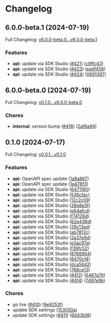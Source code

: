 # Changelog

## 6.0.0-beta.1 (2024-07-19)

Full Changelog: [v6.0.0-beta.0...v6.0.0-beta.1](https://github.com/intercom/intercom-node/compare/v6.0.0-beta.0...v6.0.0-beta.1)

### Features

* **api:** update via SDK Studio ([#421](https://github.com/intercom/intercom-node/issues/421)) ([c9ffc43](https://github.com/intercom/intercom-node/commit/c9ffc43f3c2115e60b30c8dc6f6b373249daaaad))
* **api:** update via SDK Studio ([#423](https://github.com/intercom/intercom-node/issues/423)) ([eadf458](https://github.com/intercom/intercom-node/commit/eadf458bf52580cfb513320022464be59ed50a2f))
* **api:** update via SDK Studio ([#424](https://github.com/intercom/intercom-node/issues/424)) ([0691397](https://github.com/intercom/intercom-node/commit/0691397a0a4236b277f6e4b53da70fa24e201de7))

## 6.0.0-beta.0 (2024-07-19)

Full Changelog: [v0.1.0...v6.0.0-beta.0](https://github.com/intercom/intercom-node/compare/v0.1.0...v6.0.0-beta.0)

### Chores

* **internal:** version bump ([#418](https://github.com/intercom/intercom-node/issues/418)) ([2af6a94](https://github.com/intercom/intercom-node/commit/2af6a94721dd1d1ef36609608c36666ea9a56407))

## 0.1.0 (2024-07-17)

Full Changelog: [v0.0.1...v0.1.0](https://github.com/intercom/intercom-node/compare/v0.0.1...v0.1.0)

### Features

* **api:** OpenAPI spec update ([1a8a867](https://github.com/intercom/intercom-node/commit/1a8a8675934f0601126350b5e3e0ead3a1cebcf3))
* **api:** OpenAPI spec update ([1e478f3](https://github.com/intercom/intercom-node/commit/1e478f3d60d5c3de15525fda5e13cd05fb9dfd40))
* **api:** update via SDK Studio ([6471160](https://github.com/intercom/intercom-node/commit/64711607bff8fd3f8412d54c53c15aac7cf4d052))
* **api:** update via SDK Studio ([536cfac](https://github.com/intercom/intercom-node/commit/536cfac86eee9ef93b7b81d5ae788bc93d25efda))
* **api:** update via SDK Studio ([12c2c09](https://github.com/intercom/intercom-node/commit/12c2c09d937e5f5e75632a36b1164bd8aa378c8d))
* **api:** update via SDK Studio ([28e8e5f](https://github.com/intercom/intercom-node/commit/28e8e5f1c6b27814e23586a4fb929f8fe8a723ba))
* **api:** update via SDK Studio ([e64afcd](https://github.com/intercom/intercom-node/commit/e64afcd5a1d27dbe3198ea3b36ac355e3acd8dcf))
* **api:** update via SDK Studio ([f74126d](https://github.com/intercom/intercom-node/commit/f74126d5b78c6dc9f9fe221cbaf85bb50ed4cd54))
* **api:** update via SDK Studio ([62e438d](https://github.com/intercom/intercom-node/commit/62e438d68b0ddf19ed2bf3e5f465c377429d1019))
* **api:** update via SDK Studio ([29c13ed](https://github.com/intercom/intercom-node/commit/29c13edfd02451cfcf5e57f22a75db01aff33914))
* **api:** update via SDK Studio ([ab7812c](https://github.com/intercom/intercom-node/commit/ab7812c8fcaa554ceea8503e41182ffcc308fb8b))
* **api:** update via SDK Studio ([2a37e9d](https://github.com/intercom/intercom-node/commit/2a37e9d1b40d2b6039eb5c6c9c4e8017174eaad3))
* **api:** update via SDK Studio ([e3ac97a](https://github.com/intercom/intercom-node/commit/e3ac97a790142f89f486271785bde4371dc16859))
* **api:** update via SDK Studio ([f39fc52](https://github.com/intercom/intercom-node/commit/f39fc52dbc8296f6162b04621b6f481ab72f3059))
* **api:** update via SDK Studio ([8768954](https://github.com/intercom/intercom-node/commit/87689549c0987467a2121256b2dcd92718544a42))
* **api:** update via SDK Studio ([8470cf4](https://github.com/intercom/intercom-node/commit/8470cf423d6fe7830338995a4e09b1293ac5496a))
* **api:** update via SDK Studio ([dca56d2](https://github.com/intercom/intercom-node/commit/dca56d2f9ec4cdcf54336af92b3f0b23e6d9d93a))
* **api:** update via SDK Studio ([768ce13](https://github.com/intercom/intercom-node/commit/768ce13689945ebcbc11f83839f1edb3fb4f92b5))
* **api:** update via SDK Studio ([#412](https://github.com/intercom/intercom-node/issues/412)) ([6487a76](https://github.com/intercom/intercom-node/commit/6487a76337ab7486478262537b290de94db8070d))
* **api:** update via SDK Studio ([#414](https://github.com/intercom/intercom-node/issues/414)) ([7497e9b](https://github.com/intercom/intercom-node/commit/7497e9b0f277a2544605987a4d798596996416a4))


### Chores

* go live ([#410](https://github.com/intercom/intercom-node/issues/410)) ([9e9253f](https://github.com/intercom/intercom-node/commit/9e9253fa6e5a26378e2dca6ba6fa8edeca5749e2))
* update SDK settings ([153050a](https://github.com/intercom/intercom-node/commit/153050a1b87b52ab66930c4ede96e5fb8bfb571d))
* update SDK settings ([#411](https://github.com/intercom/intercom-node/issues/411)) ([6443bf8](https://github.com/intercom/intercom-node/commit/6443bf80a90d7377bb40b07ea4bc0d5f7b0f1a07))
